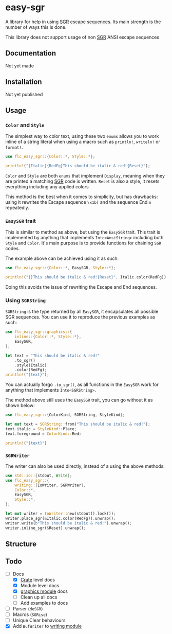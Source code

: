 # easy-sgr

A library for help in using [SGR][SGR] escape sequences.
Its main strength is the number of ways this is done.

This library does not support usage of non [SGR][SGR] ANSI escape sequences

## Documentation

Not yet made

## Installation

Not yet published

## Usage

### `Color` and `Style`

The simplest way to color text, using these two `enums` allows you to
work inline of a string literal when using a macro such as
`println!`, `writeln!` or `format!`.

```rust
use flc_easy_sgr::{Color::*, Style::*};

println!("{Italic}{RedFg}This should be italic & red!{Reset}");
```

`Color` and `Style` are both `enums` that implement `Display`, meaning when they
are printed a matching [SGR][SGR] code is written. `Reset` is also a style,
it resets everything including any applied colors

This method is the best when it comes to simplicity, but has drawbacks:
using it rewrites the Escape sequence `\x1b[` and the sequence End `m` repeatedly.

### `EasySGR` trait

This is similar to method as above, but using the `EasySGR` trait.
This trait is implemented by anything that implements `Into<AnsiString>` including both `Style` and `Color`.
It's main purpose is to provide functions for chaining `SGR` codes.

The example above can be achieved using it as such:

```rust
use flc_easy_sgr::{Color::*, EasySGR, Style::*};

println!("{}This should be italic & red!{Reset}", Italic.color(RedFg));
```

Doing this avoids the issue of rewriting the Escape and End sequences.

### Using `SGRString`

`SGRString` is the type returned by all `EasySGR`, it encapsulates all
possible SGR sequences. You can use it to reproduce the previous examples as such:

```rust
use flc_easy_sgr::graphics::{
    inline::{Color::*, Style::*},
    EasySGR,
};

let text = "This should be italic & red!"
    .to_sgr()
    .style(Italic)
    .color(RedFg);
println!("{text}");
```

You can actually forgo `.to_sgr()`, as all functions in the `EasySGR`
work for anything that implements `Into<SGRString>`.

The method above still uses the `EasySGR` trait, you can go without it as shown below:

```rust
use flc_easy_sgr::{ColorKind, SGRString, StyleKind};

let mut text = SGRString::from("This should be italic & red!");
text.italic = StyleKind::Place;
text.foreground = ColorKind::Red;

println!("{text}")
```

### `SGRWriter`

The writer can also be used directly, instead of a using the above methods:

```rust
use std::io::{stdout, Write};
use flc_easy_sgr::{
    writing::{IoWriter, SGRWriter},
    Color::*,
    EasySGR,
    Style::*,
};

let mut writer = IoWriter::new(stdout().lock());
writer.place_sgr(&Italic.color(RedFg)).unwrap();
writer.write(b"This should be italic & red!").unwrap();
writer.inline_sgr(&Reset).unwrap();
```

## Structure

<!-- - Style
    - Encapsulates the different styles you can add to a string:
        - Reset
        - Bold
        - Dim
        - Italic
        - Underline
        - Blinking
        - Inverse
        - Hidden
        - Strikethrough
    - Also includes matching variants to undo these styles
- Color
    - Encapsulates different ways to color text
        - A set of standard colors
        - An 8 bit color representation
        - A RGB color representation
        - A Default variant
- SGRString -->

[SGR]: https://en.wikipedia.org/wiki/ANSI_escape_code#SGR

## Todo

- [ ] Docs
    - [x] [Crate](src/lib.rs) level docs
    - [x] Module level docs
    - [x] [graphics module](src/graphics/mod.rs) docs
    - [ ] Clean up all docs
    - [ ] Add examples to docs
- [ ] Parser (`deSGR`)
- [ ] Macros (`SGRise`)
- [ ] Unique Clear behaviours
- [x] Add `BufWriter` to [writing module](src/writing.rs)
